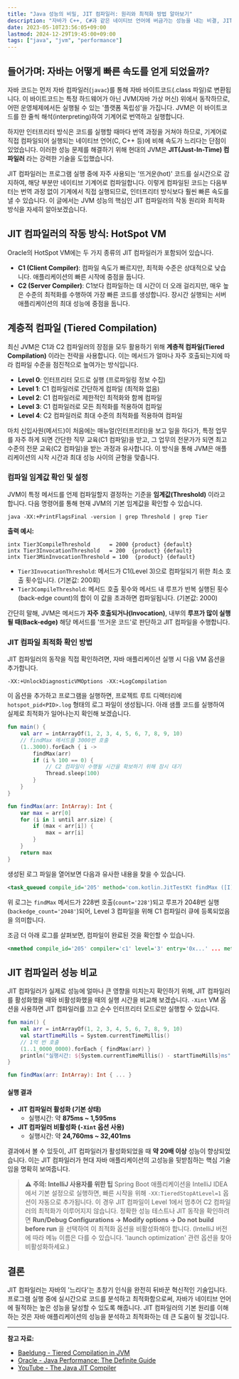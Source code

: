 ```yaml
---
title: "Java 성능의 비밀, JIT 컴파일러: 원리와 최적화 방법 알아보기"
description: "자바가 C++, C#과 같은 네이티브 언어에 버금가는 성능을 내는 비결, JIT(Just-In-Time) 컴파일러에 대해 알아봅니다. JIT 컴파일러의 작동 원리, 계층적 컴파일(Tiered Compilation), 그리고 실제 성능 테스트를 통해 JIT의 강력한 효과를 자세히 살펴봅니다."
date: 2023-05-10T23:56:05+09:00
lastmod: 2024-12-29T19:45:00+09:00
tags: ["java", "jvm", "performance"]
---
```


## 들어가며: 자바는 어떻게 빠른 속도를 얻게 되었을까?

자바 코드는 먼저 자바 컴파일러(`javac`)를 통해 자바 바이트코드(.class 파일)로 변환됩니다. 이 바이트코드는 특정 하드웨어가 아닌 JVM(자바 가상 머신) 위에서 동작하므로, 어떤 운영체제에서든 실행될 수 있는 '플랫폼 독립성'을 가집니다. JVM은 이 바이트코드를 한 줄씩 해석(interpreting)하여 기계어로 번역하고 실행합니다.

하지만 인터프리터 방식은 코드를 실행할 때마다 번역 과정을 거쳐야 하므로, 기계어로 직접 컴파일되어 실행되는 네이티브 언어(C, C++ 등)에 비해 속도가 느리다는 단점이 있었습니다. 이러한 성능 문제를 해결하기 위해 현대의 JVM은 **JIT(Just-In-Time) 컴파일러** 라는 강력한 기술을 도입했습니다.

JIT 컴파일러는 프로그램 실행 중에 자주 사용되는 '뜨거운(hot)' 코드를 실시간으로 감지하여, 해당 부분만 네이티브 기계어로 컴파일합니다. 이렇게 컴파일된 코드는 다음부터는 번역 과정 없이 기계에서 직접 실행되므로, 인터프리터 방식보다 훨씬 빠른 속도를 낼 수 있습니다. 이 글에서는 JVM 성능의 핵심인 JIT 컴파일러의 작동 원리와 최적화 방식을 자세히 알아보겠습니다.

## JIT 컴파일러의 작동 방식: HotSpot VM

Oracle의 HotSpot VM에는 두 가지 종류의 JIT 컴파일러가 포함되어 있습니다.

-   **C1 (Client Compiler)**: 컴파일 속도가 빠르지만, 최적화 수준은 상대적으로 낮습니다. 애플리케이션의 빠른 시작에 중점을 둡니다.
-   **C2 (Server Compiler)**: C1보다 컴파일하는 데 시간이 더 오래 걸리지만, 매우 높은 수준의 최적화를 수행하여 가장 빠른 코드를 생성합니다. 장시간 실행되는 서버 애플리케이션의 최대 성능에 중점을 둡니다.

## 계층적 컴파일 (Tiered Compilation)

최신 JVM은 C1과 C2 컴파일러의 장점을 모두 활용하기 위해 **계층적 컴파일(Tiered Compilation)** 이라는 전략을 사용합니다. 이는 메서드가 얼마나 자주 호출되는지에 따라 컴파일 수준을 점진적으로 높여가는 방식입니다.

-   **Level 0**: 인터프리터 모드로 실행 (프로파일링 정보 수집)
-   **Level 1**: C1 컴파일러로 간단하게 컴파일 (최적화 없음)
-   **Level 2**: C1 컴파일러로 제한적인 최적화와 함께 컴파일
-   **Level 3**: C1 컴파일러로 모든 최적화를 적용하여 컴파일
-   **Level 4**: C2 컴파일러로 최대 수준의 최적화를 적용하여 컴파일

마치 신입사원(메서드)이 처음에는 매뉴얼(인터프리터)을 보고 일을 하다가, 특정 업무를 자주 하게 되면 간단한 직무 교육(C1 컴파일)을 받고, 그 업무의 전문가가 되면 최고 수준의 전문 교육(C2 컴파일)을 받는 과정과 유사합니다. 이 방식을 통해 JVM은 애플리케이션의 시작 시간과 최대 성능 사이의 균형을 맞춥니다.

### 컴파일 임계값 확인 및 설정

JVM이 특정 메서드를 언제 컴파일할지 결정하는 기준을 **임계값(Threshold)** 이라고 합니다. 다음 명령어를 통해 현재 JVM의 기본 임계값을 확인할 수 있습니다.

```shell
java -XX:+PrintFlagsFinal -version | grep Threshold | grep Tier
```

**출력 예시:**
```shell
intx Tier3CompileThreshold      = 2000 {product} {default}
intx Tier3InvocationThreshold   = 200  {product} {default}
intx Tier3MinInvocationThreshold = 100  {product} {default}
```

-   `Tier3InvocationThreshold`: 메서드가 C1(Level 3)으로 컴파일되기 위한 최소 호출 횟수입니다. (기본값: 200회)
-   `Tier3CompileThreshold`: 메서드 호출 횟수와 메서드 내 루프가 반복 실행된 횟수(back-edge count)의 합이 이 값을 초과하면 컴파일됩니다. (기본값: 2000)

간단히 말해, JVM은 메서드가 **자주 호출되거나(Invocation)**, 내부의 **루프가 많이 실행될 때(Back-edge)** 해당 메서드를 '뜨거운 코드'로 판단하고 JIT 컴파일을 수행합니다.

### JIT 컴파일 최적화 확인 방법

JIT 컴파일러의 동작을 직접 확인하려면, 자바 애플리케이션 실행 시 다음 VM 옵션을 추가합니다.

```shell
-XX:+UnlockDiagnosticVMOptions -XX:+LogCompilation
```

이 옵션을 추가하고 프로그램을 실행하면, 프로젝트 루트 디렉터리에 `hotspot_pid<PID>.log` 형태의 로그 파일이 생성됩니다. 아래 샘플 코드를 실행하여 실제로 최적화가 일어나는지 확인해 보겠습니다.

```kotlin
fun main() {
    val arr = intArrayOf(1, 2, 3, 4, 5, 6, 7, 8, 9, 10)
    // findMax 메서드를 3000번 호출
    (1..3000).forEach { i ->
        findMax(arr)
        if (i % 100 == 0) {
            // C2 컴파일이 수행될 시간을 확보하기 위해 잠시 대기
            Thread.sleep(100)
        }
    }
}

fun findMax(arr: IntArray): Int {
    var max = arr[0]
    for (i in 1 until arr.size) {
        if (max < arr[i]) {
            max = arr[i]
        }
    }
    return max
}
```

생성된 로그 파일을 열어보면 다음과 유사한 내용을 찾을 수 있습니다.

```xml
<task_queued compile_id='205' method='com.kotlin.JitTestKt findMax ([I)I' bytes='39' count='228' backedge_count='2048' iicount='228' level='3' stamp='0.438' comment='tiered' hot_count='228'/>
```

위 로그는 `findMax` 메서드가 228번 호출(`count='228'`)되고 루프가 2048번 실행(`backedge_count='2048'`)되어, Level 3 컴파일을 위해 C1 컴파일러 큐에 등록되었음을 의미합니다.

조금 더 아래 로그를 살펴보면, 컴파일이 완료된 것을 확인할 수 있습니다.

```xml
<nmethod compile_id='205' compiler='c1' level='3' entry='0x...' ... method='com.kotlin.JitTestKt findMax ([I)I' ... />
```

## JIT 컴파일러 성능 비교

JIT 컴파일러가 실제로 성능에 얼마나 큰 영향을 미치는지 확인하기 위해, JIT 컴파일러를 활성화했을 때와 비활성화했을 때의 실행 시간을 비교해 보겠습니다. `-Xint` VM 옵션을 사용하면 JIT 컴파일러를 끄고 순수 인터프리터 모드로만 실행할 수 있습니다.

```kotlin
fun main() {
    val arr = intArrayOf(1, 2, 3, 4, 5, 6, 7, 8, 9, 10)
    val startTimeMills = System.currentTimeMillis()
    // 1억 번 호출
    (1..1_0000_0000).forEach { findMax(arr) }
    println("실행시간: ${System.currentTimeMillis() - startTimeMills}ms")
}

fun findMax(arr: IntArray): Int { ... }
```

#### 실행 결과

-   **JIT 컴파일러 활성화 (기본 상태)**
    -   실행시간: 약 **875ms ~ 1,595ms**
-   **JIT 컴파일러 비활성화 (`-Xint` 옵션 사용)**
    -   실행시간: 약 **24,760ms ~ 32,401ms**

결과에서 볼 수 있듯이, JIT 컴파일러가 활성화되었을 때 **약 20배 이상** 성능이 향상되었습니다. 이는 JIT 컴파일러가 현대 자바 애플리케이션의 고성능을 뒷받침하는 핵심 기술임을 명확히 보여줍니다.

> **⚠️ 주의: IntelliJ 사용자를 위한 팁**
> Spring Boot 애플리케이션을 IntelliJ IDEA에서 기본 설정으로 실행하면, 빠른 시작을 위해 `-XX:TieredStopAtLevel=1` 옵션이 자동으로 추가됩니다. 이 경우 JIT 컴파일이 Level 1에서 멈추어 C2 컴파일러의 최적화가 이루어지지 않습니다. 정확한 성능 테스트나 JIT 동작을 확인하려면 **Run/Debug Configurations -> Modify options -> Do not build before run** 을 선택하여 이 최적화 옵션을 비활성화해야 합니다. (IntelliJ 버전에 따라 메뉴 이름은 다를 수 있습니다. 'launch optimization' 관련 옵션을 찾아 비활성화하세요.)

## 결론

JIT 컴파일러는 자바의 '느리다'는 초창기 인식을 완전히 뒤바꾼 혁신적인 기술입니다. 프로그램 실행 중에 실시간으로 코드를 분석하고 최적화함으로써, 자바가 네이티브 언어에 필적하는 높은 성능을 달성할 수 있도록 해줍니다. JIT 컴파일러의 기본 원리를 이해하는 것은 자바 애플리케이션의 성능을 분석하고 최적화하는 데 큰 도움이 될 것입니다.

---

**참고 자료:**
- [Baeldung - Tiered Compilation in JVM](https://www.baeldung.com/jvm-tiered-compilation)
- [Oracle - Java Performance: The Definite Guide](https://www.oreilly.com/library/view/java-performance-the/9781449363512/ch04.html)
- [YouTube - The Java JIT Compiler](https://www.youtube.com/watch?v=CQi3SS2YspY)